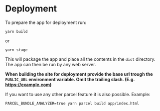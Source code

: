 # Deployment

To prepare the app for deployment run:

```
yarn build
```

or

```
yarn stage
```

This will package the app and place all the contents in the `dist` directory.
The app can then be run by any web server.

**When building the site for deployment provide the base url trough the `PUBLIC_URL` environment variable. Omit the trailing slash. (E.g. https://example.com)**

If you want to use any other parcel feature it is also possible. Example:

```
PARCEL_BUNDLE_ANALYZER=true yarn parcel build app/index.html
```
